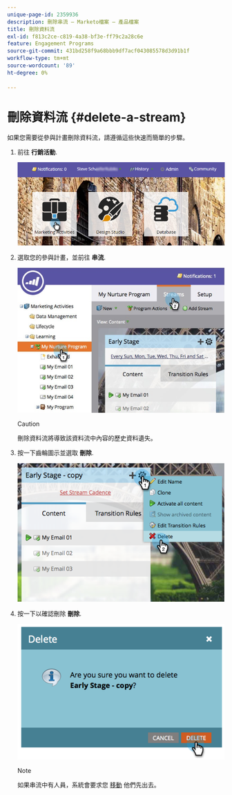 ```yaml
---
unique-page-id: 2359936
description: 刪除串流 — Marketo檔案 — 產品檔案
title: 刪除資料流
exl-id: f813c2ce-c819-4a38-bf3e-ff79c2a28c6e
feature: Engagement Programs
source-git-commit: 431bd258f9a68bbb9df7acf043085578d3d91b1f
workflow-type: tm+mt
source-wordcount: '89'
ht-degree: 0%

---
```


# 刪除資料流 {#delete-a-stream}

如果您需要從參與計畫刪除資料流，請遵循這些快速而簡單的步驟。

1. 前往 **行銷活動**.

   ![](assets/login-marketing-activities-1.png)

1. 選取您的參與計畫，並前往 **串流**.

   ![](assets/cloneasteam-2.jpg)

   >[!CAUTION]
   >
   >刪除資料流將導致該資料流中內容的歷史資料遺失。

1. 按一下齒輪圖示並選取 **刪除**.

   ![](assets/image2014-9-15-17-3a47-3a27.png)

1. 按一下以確認刪除 **刪除**.

   ![](assets/image2014-9-15-17-3a47-3a31.png)

   >[!NOTE]
   >
   >如果串流中有人員，系統會要求您 [移動](/help/marketo/product-docs/core-marketo-concepts/smart-campaigns/program-flow-actions/change-engagement-program-stream.md) 他們先出去。
